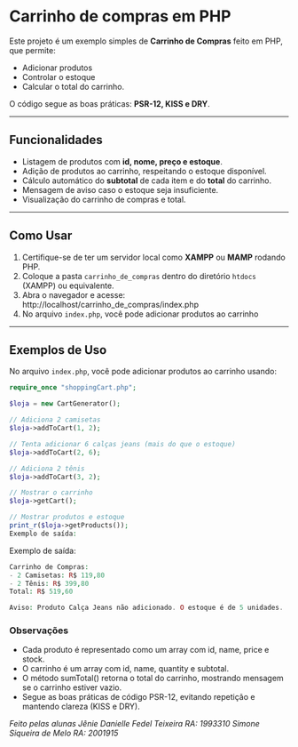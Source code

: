# Carrinho de compras em PHP
Este projeto é um exemplo simples de **Carrinho de Compras** feito em PHP, que permite:
- Adicionar produtos
- Controlar o estoque
- Calcular o total do carrinho. 

O código segue as boas práticas: **PSR-12, KISS e DRY**.

---

## Funcionalidades

- Listagem de produtos com **id, nome, preço e estoque**.
- Adição de produtos ao carrinho, respeitando o estoque disponível.
- Cálculo automático do **subtotal** de cada item e do **total** do carrinho.
- Mensagem de aviso caso o estoque seja insuficiente.
- Visualização do carrinho de compras e total.

---

## Como Usar

1. Certifique-se de ter um servidor local como **XAMPP** ou **MAMP** rodando PHP.  
2. Coloque a pasta `carrinho_de_compras` dentro do diretório `htdocs` (XAMPP) ou equivalente.  
3. Abra o navegador e acesse:
http://localhost/carrinho_de_compras/index.php
4. No arquivo `index.php`, você pode adicionar produtos ao carrinho

---

## Exemplos de Uso

No arquivo `index.php`, você pode adicionar produtos ao carrinho usando:

```php
require_once "shoppingCart.php";

$loja = new CartGenerator();

// Adiciona 2 camisetas
$loja->addToCart(1, 2);

// Tenta adicionar 6 calças jeans (mais do que o estoque)
$loja->addToCart(2, 6);

// Adiciona 2 tênis
$loja->addToCart(3, 2);

// Mostrar o carrinho
$loja->getCart();

// Mostrar produtos e estoque
print_r($loja->getProducts());
Exemplo de saída:
```

Exemplo de saída:
```php
Carrinho de Compras:
- 2 Camisetas: R$ 119,80
- 2 Tênis: R$ 399,80
Total: R$ 519,60

Aviso: Produto Calça Jeans não adicionado. O estoque é de 5 unidades.
```

### Observações

- Cada produto é representado como um array com id, name, price e stock.
- O carrinho é um array com id, name, quantity e subtotal.
- O método sumTotal() retorna o total do carrinho, mostrando mensagem se o carrinho estiver vazio.
- Segue as boas práticas de código PSR-12, evitando repetição e mantendo clareza (KISS e DRY).

*Feito pelas alunas 
Jênie Danielle Fedel Teixeira RA: 1993310
Simone Siqueira de Melo RA: 2001915*
